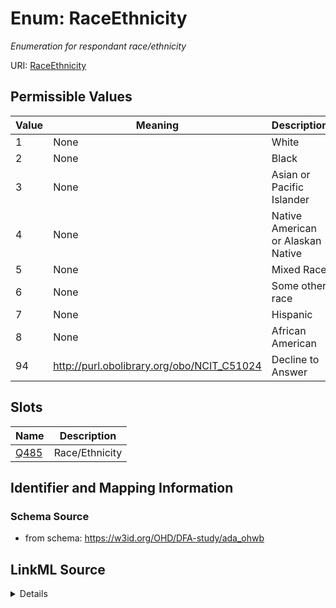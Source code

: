 # Enum: RaceEthnicity 




_Enumeration for respondant race/ethnicity_



URI: [RaceEthnicity](RaceEthnicity.md)

## Permissible Values

| Value | Meaning | Description |
| --- | --- | --- |
| 1 | None | White |
| 2 | None | Black |
| 3 | None | Asian or Pacific Islander |
| 4 | None | Native American or Alaskan Native |
| 5 | None | Mixed Race |
| 6 | None | Some other race |
| 7 | None | Hispanic |
| 8 | None | African American |
| 94 | http://purl.obolibrary.org/obo/NCIT_C51024 | Decline to Answer |




## Slots

| Name | Description |
| ---  | --- |
| [Q485](Q485.md) | Race/Ethnicity |






## Identifier and Mapping Information







### Schema Source


* from schema: https://w3id.org/OHD/DFA-study/ada_ohwb






## LinkML Source

<details>
```yaml
name: RaceEthnicity
description: Enumeration for respondant race/ethnicity
from_schema: https://w3id.org/OHD/DFA-study/ada_ohwb
rank: 1000
permissible_values:
  '1':
    text: '1'
    description: White
  '2':
    text: '2'
    description: Black
  '3':
    text: '3'
    description: Asian or Pacific Islander
  '4':
    text: '4'
    description: Native American or Alaskan Native
  '5':
    text: '5'
    description: Mixed Race
  '6':
    text: '6'
    description: Some other race
  '7':
    text: '7'
    description: Hispanic
  '8':
    text: '8'
    description: African American
  '94':
    text: '94'
    description: Decline to Answer
    meaning: http://purl.obolibrary.org/obo/NCIT_C51024

```
</details>
